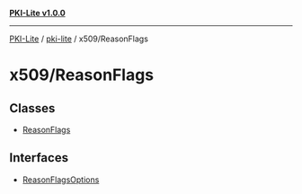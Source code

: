 [**PKI-Lite v1.0.0**](../../../README.md)

---

[PKI-Lite](../../../README.md) / [pki-lite](../../README.md) / x509/ReasonFlags

# x509/ReasonFlags

## Classes

- [ReasonFlags](classes/ReasonFlags.md)

## Interfaces

- [ReasonFlagsOptions](interfaces/ReasonFlagsOptions.md)
